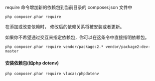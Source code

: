 require 命令增加新的依赖包到当前目录的 composer.json 文件中

	php composer.phar require

在添加或改变依赖时， 修改后的依赖关系将被安装或者更新。

如果你不希望通过交互来指定依赖包，你可以在这条令中直接指明依赖包。

	php composer.phar require vendor/package:2.* vendor/package2:dev-master


#### 安装依赖包(如php dotenv)
	php composer.phar require vlucas/phpdotenv


